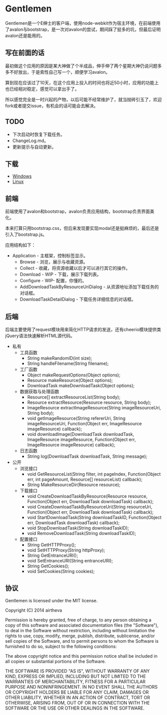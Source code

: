 # Gentlemen

Gentlemen是一个E绅士的客户端，使用node-webkit作为宿主环境，在前端使用了avalon与bootstrap，是一次对avalon的尝试，期间踩了挺多的坑，但最后证明avalon还是能用的。

## 写在前面的话

最初做这个应用的原因是某大神做了个半成品，伸手伸了两个星期大神仍说问题多多不好放出，于是索性自己写一个，顺便学习avalon。

算到现在应该过了10天，在这个应用上投入的时间也将近50小时，应用的功能上也已经相对稳定，感觉可以拿出手了。

所以感觉完全是一时兴起的产物，以后可能不经常维护了，就当抛砖引玉了，欢迎fork或者提交issue，有机会的话可能会去解决。

## TODO

* 下次启动时恢复下载任务。
* ChangeLog.md。
* 更新提示与自动更新。

## 下载

* [Windows](https://codeload.github.com/airtheva/gentlemen/zip/windows)
* [Linux](https://codeload.github.com/airtheva/gentlemen/zip/linux)

## 前端

前端使用了avalon和bootstrap，avalon负责应用结构，bootstrap负责界面美化。

本来打算只用bootstrap.css，但后来发现要实现modal还是挺麻烦的，最后还是引入了bootstrap.js。

应用结构如下：

* Application - 主框架，控制标签显示。
    * Browse - 浏览，展示与收藏资源。
    * Collect - 收藏，将资源收藏以后才可以进行其它的操作。
    * Download - WIP - 下载，展示下载列表。
    * Configure - WIP- 配置，你懂的。
    * AddDownloadTaskByResourceUriDialog - 从资源地址添加下载任务的对话框。
    * DownloadTaskDetailDialog - 下载任务详细信息的对话框。

## 后端

后端主要使用了request模块用来简化HTTP请求的发送，还有cheerio模块提供类jQuery语法快速解析HTML源代码。

* 私有
    * 工具函数
        * String makeRandomID(int size);
        * String handleFilename(String filename);
    * 工厂函数
        * Object makeRequestOptions(Object options);
        * Resource makeResource(Object options);
        * DownloadTask makeDownloadTask(Object options);
    * 数据获取与处理函数
        * Resource[] extractResourceList(String body);
        * Resource extractResource(Resource resource, String body);
        * ImageResource extractImageResource(String imageResourceUri, String body);
        * void getImageResource(String refererUri, String imageResourceUri, Function(Object err, ImageResource imageResource) callback);
        * void downloadImage(DownloadTask downloadTask, ImageResource imageResource, Function(Object err, ImageResource imageResource) callback);
    * 日志函数
        * String log(DownloadTask downloadTask, String message);
* 公开
    * 浏览接口
        * void GetResourceList(String filter, int pageIndex, Function(Object err, int pageAmount, Resource[] resourceList) callback);
        * String MakeResourceDir(Resource resource);
    * 下载接口
        * void CreateDownloadTaskByResource(Resource resource, Function(Object err, DownloadTask downloadTask) callback);
        * void CreateDownloadTaskByResourceUri(String resourceUri, Function(Object err, DownloadTask downloadTask) callback);
        * void StartDownloadTask(String downloadTaskID, Function(Object err, DownloadTask downloadTask) callback);
        * void StopDownloadTask(String downloadTaskID);
        * void RemoveDownloadTask(String downloadTaskID);
    * 配置接口
        * String GetHTTPProxy();
        * void SetHTTPProxy(String httpProxy);
        * String GetEntranceURI();
        * void SetEntranceURI(String entranceURI);
        * String GetCookies();
        * void SetCookies(String cookies);

## 协议

Gentlemen is licensed under the MIT license.

Copyright (C) 2014 airtheva

Permission is hereby granted, free of charge, to any person obtaining a copy of this software and associated documentation files (the "Software"), to deal in the Software without restriction, including without limitation the rights to use, copy, modify, merge, publish, distribute, sublicense, and/or sell copies of the Software, and to permit persons to whom the Software is furnished to do so, subject to the following conditions:

The above copyright notice and this permission notice shall be included in all copies or substantial portions of the Software.

THE SOFTWARE IS PROVIDED "AS IS", WITHOUT WARRANTY OF ANY KIND, EXPRESS OR IMPLIED, INCLUDING BUT NOT LIMITED TO THE WARRANTIES OF MERCHANTABILITY, FITNESS FOR A PARTICULAR PURPOSE AND NONINFRINGEMENT. IN NO EVENT SHALL THE AUTHORS OR COPYRIGHT HOLDERS BE LIABLE FOR ANY CLAIM, DAMAGES OR OTHER LIABILITY, WHETHER IN AN ACTION OF CONTRACT, TORT OR OTHERWISE, ARISING FROM, OUT OF OR IN CONNECTION WITH THE SOFTWARE OR THE USE OR OTHER DEALINGS IN THE SOFTWARE.
